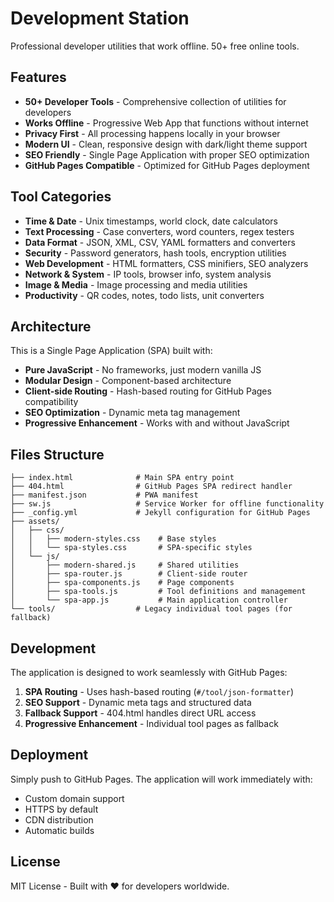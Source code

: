 # Development Station

Professional developer utilities that work offline. 50+ free online tools.

## Features

- **50+ Developer Tools** - Comprehensive collection of utilities for developers
- **Works Offline** - Progressive Web App that functions without internet
- **Privacy First** - All processing happens locally in your browser
- **Modern UI** - Clean, responsive design with dark/light theme support
- **SEO Friendly** - Single Page Application with proper SEO optimization
- **GitHub Pages Compatible** - Optimized for GitHub Pages deployment

## Tool Categories

- **Time & Date** - Unix timestamps, world clock, date calculators
- **Text Processing** - Case converters, word counters, regex testers
- **Data Format** - JSON, XML, CSV, YAML formatters and converters
- **Security** - Password generators, hash tools, encryption utilities
- **Web Development** - HTML formatters, CSS minifiers, SEO analyzers
- **Network & System** - IP tools, browser info, system analysis
- **Image & Media** - Image processing and media utilities
- **Productivity** - QR codes, notes, todo lists, unit converters

## Architecture

This is a Single Page Application (SPA) built with:

- **Pure JavaScript** - No frameworks, just modern vanilla JS
- **Modular Design** - Component-based architecture
- **Client-side Routing** - Hash-based routing for GitHub Pages compatibility
- **SEO Optimization** - Dynamic meta tag management
- **Progressive Enhancement** - Works with and without JavaScript

## Files Structure

```
├── index.html              # Main SPA entry point
├── 404.html                # GitHub Pages SPA redirect handler
├── manifest.json           # PWA manifest
├── sw.js                   # Service Worker for offline functionality
├── _config.yml             # Jekyll configuration for GitHub Pages
├── assets/
│   ├── css/
│   │   ├── modern-styles.css    # Base styles
│   │   └── spa-styles.css       # SPA-specific styles
│   └── js/
│       ├── modern-shared.js     # Shared utilities
│       ├── spa-router.js        # Client-side router
│       ├── spa-components.js    # Page components
│       ├── spa-tools.js         # Tool definitions and management
│       └── spa-app.js           # Main application controller
└── tools/                  # Legacy individual tool pages (for fallback)
```

## Development

The application is designed to work seamlessly with GitHub Pages:

1. **SPA Routing** - Uses hash-based routing (`#/tool/json-formatter`)
2. **SEO Support** - Dynamic meta tags and structured data
3. **Fallback Support** - 404.html handles direct URL access
4. **Progressive Enhancement** - Individual tool pages as fallback

## Deployment

Simply push to GitHub Pages. The application will work immediately with:

- Custom domain support
- HTTPS by default
- CDN distribution
- Automatic builds

## License

MIT License - Built with ❤️ for developers worldwide.